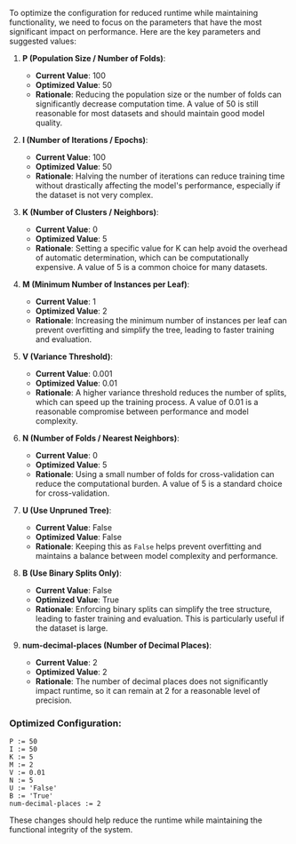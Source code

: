 To optimize the configuration for reduced runtime while maintaining functionality, we need to focus on the parameters that have the most significant impact on performance. Here are the key parameters and suggested values:

1. **P (Population Size / Number of Folds)**:
   - **Current Value**: 100
   - **Optimized Value**: 50
   - **Rationale**: Reducing the population size or the number of folds can significantly decrease computation time. A value of 50 is still reasonable for most datasets and should maintain good model quality.

2. **I (Number of Iterations / Epochs)**:
   - **Current Value**: 100
   - **Optimized Value**: 50
   - **Rationale**: Halving the number of iterations can reduce training time without drastically affecting the model's performance, especially if the dataset is not very complex.

3. **K (Number of Clusters / Neighbors)**:
   - **Current Value**: 0
   - **Optimized Value**: 5
   - **Rationale**: Setting a specific value for K can help avoid the overhead of automatic determination, which can be computationally expensive. A value of 5 is a common choice for many datasets.

4. **M (Minimum Number of Instances per Leaf)**:
   - **Current Value**: 1
   - **Optimized Value**: 2
   - **Rationale**: Increasing the minimum number of instances per leaf can prevent overfitting and simplify the tree, leading to faster training and evaluation.

5. **V (Variance Threshold)**:
   - **Current Value**: 0.001
   - **Optimized Value**: 0.01
   - **Rationale**: A higher variance threshold reduces the number of splits, which can speed up the training process. A value of 0.01 is a reasonable compromise between performance and model complexity.

6. **N (Number of Folds / Nearest Neighbors)**:
   - **Current Value**: 0
   - **Optimized Value**: 5
   - **Rationale**: Using a small number of folds for cross-validation can reduce the computational burden. A value of 5 is a standard choice for cross-validation.

7. **U (Use Unpruned Tree)**:
   - **Current Value**: False
   - **Optimized Value**: False
   - **Rationale**: Keeping this as `False` helps prevent overfitting and maintains a balance between model complexity and performance.

8. **B (Use Binary Splits Only)**:
   - **Current Value**: False
   - **Optimized Value**: True
   - **Rationale**: Enforcing binary splits can simplify the tree structure, leading to faster training and evaluation. This is particularly useful if the dataset is large.

9. **num-decimal-places (Number of Decimal Places)**:
   - **Current Value**: 2
   - **Optimized Value**: 2
   - **Rationale**: The number of decimal places does not significantly impact runtime, so it can remain at 2 for a reasonable level of precision.

### Optimized Configuration:
```plaintext
P := 50
I := 50
K := 5
M := 2
V := 0.01
N := 5
U := 'False'
B := 'True'
num-decimal-places := 2
```

These changes should help reduce the runtime while maintaining the functional integrity of the system.